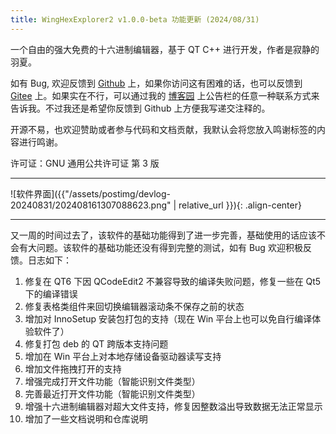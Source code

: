 ```yaml
---
title: WingHexExplorer2 v1.0.0-beta 功能更新 (2024/08/31)
---
```


一个自由的强大免费的十六进制编辑器，基于 QT C++ 进行开发，作者是寂静的羽夏。

如有 Bug, 欢迎反馈到 [Github](https://github.com/Wing-summer/WingHexExplorer2/issues) 上，如果你访问这有困难的话，也可以反馈到 [Gitee](https://gitee.com/wing-cloud/WingHexExplorer2/issues) 上。如果实在不行，可以通过我的 [博客园](https://www.cnblogs.com/wingsummer) 上公告栏的任意一种联系方式来告诉我。不过我还是希望你反馈到 Github 上方便我写递交注释的。

开源不易，也欢迎赞助或者参与代码和文档贡献，我默认会将您放入鸣谢标签的内容进行鸣谢。

许可证：GNU 通用公共许可证 第 3 版

---

![软件界面]({{"/assets/postimg/devlog-20240831/202408161307088623.png" | relative_url }}){: .align-center}

---

又一周的时间过去了，该软件的基础功能得到了进一步完善，基础使用的话应该不会有大问题。该软件的基础功能还没有得到完整的测试，如有 Bug 欢迎积极反馈。日志如下：

1. 修复在 QT6 下因 QCodeEdit2 不兼容导致的编译失败问题，修复一些在 Qt5 下的编译错误
2. 修复表格类组件来回切换编辑器滚动条不保存之前的状态
3. 增加对 InnoSetup 安装包打包的支持（现在 Win 平台上也可以免自行编译体验软件了）
4. 修复打包 deb 的 QT 跨版本支持问题
5. 增加在 Win 平台上对本地存储设备驱动器读写支持
6. 增加文件拖拽打开的支持
7. 增强完成打开文件功能（智能识别文件类型）
8. 完善最近打开文件功能（智能识别文件类型）
9. 增强十六进制编辑器对超大文件支持，修复因整数溢出导致数据无法正常显示
10. 增加了一些文档说明和仓库说明
